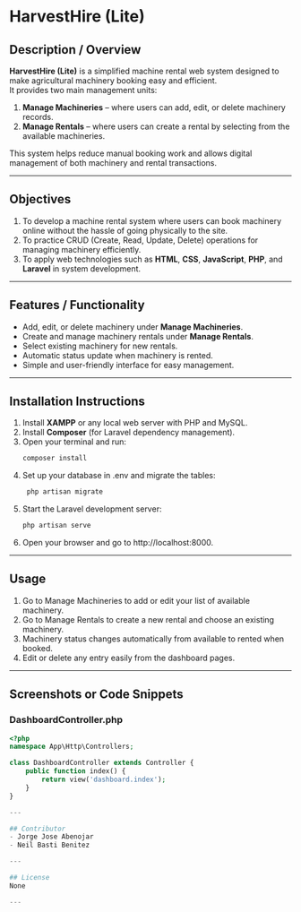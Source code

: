 # HarvestHire (Lite)

## Description / Overview  
**HarvestHire (Lite)** is a simplified machine rental web system designed to make agricultural machinery booking easy and efficient.  
It provides two main management units:  
1. **Manage Machineries** – where users can add, edit, or delete machinery records.  
2. **Manage Rentals** – where users can create a rental by selecting from the available machineries.  

This system helps reduce manual booking work and allows digital management of both machinery and rental transactions.

---

## Objectives  
1. To develop a machine rental system where users can book machinery online without the hassle of going physically to the site.  
2. To practice CRUD (Create, Read, Update, Delete) operations for managing machinery efficiently.  
3. To apply web technologies such as **HTML**, **CSS**, **JavaScript**, **PHP**, and **Laravel** in system development.  

---

## Features / Functionality  
- Add, edit, or delete machinery under **Manage Machineries**.  
- Create and manage machinery rentals under **Manage Rentals**.  
- Select existing machinery for new rentals.  
- Automatic status update when machinery is rented.  
- Simple and user-friendly interface for easy management.  

---

## Installation Instructions  
1. Install **XAMPP** or any local web server with PHP and MySQL.  
2. Install **Composer** (for Laravel dependency management).  
3. Open your terminal and run:  
   ```bash
   composer install
4. Set up your database in .env and migrate the tables:
   ```bash
    php artisan migrate
5. Start the Laravel development server:
    ```bash
    php artisan serve
6. Open your browser and go to http://localhost:8000.

---

## Usage
1. Go to Manage Machineries to add or edit your list of available machinery.
2. Go to Manage Rentals to create a new rental and choose an existing machinery.
3. Machinery status changes automatically from available to rented when booked.
4. Edit or delete any entry easily from the dashboard pages.

---

## Screenshots or Code Snippets
### DashboardController.php
``` php
<?php
namespace App\Http\Controllers;

class DashboardController extends Controller {
    public function index() {
        return view('dashboard.index');
    }
}

---

## Contributor
- Jorge Jose Abenojar
- Neil Basti Benitez

---

## License
None

---
